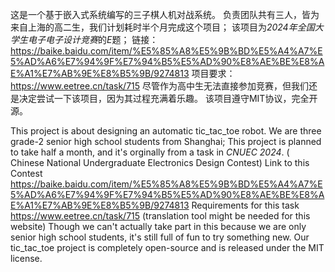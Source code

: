 这是一个基于嵌入式系统编写的三子棋人机对战系统。
负责团队共有三人，皆为来自上海的高二生，我们计划耗时半个月完成这个项目；
该项目为*2024年全国大学生电子电子设计竞赛*的*E*题；
链接：
https://baike.baidu.com/item/%E5%85%A8%E5%9B%BD%E5%A4%A7%E5%AD%A6%E7%94%9F%E7%94%B5%E5%AD%90%E8%AE%BE%E8%AE%A1%E7%AB%9E%E8%B5%9B/9274813
项目要求：
https://www.eetree.cn/task/715
尽管作为高中生无法直接参加竞赛，但我们还是决定尝试一下该项目，因为其过程充满着乐趣。
该项目遵守MIT协议，完全开源。

This project is about designing an automatic tic_tac_toe robot.
We are three grade-2 senior high school students from Shanghai;
This project is planned to take half a month, and it's orginally from a task in *CNUEC 2024*. ( Chinese National Undergraduate Electronics Design Contest)
Link to this Contest
https://baike.baidu.com/item/%E5%85%A8%E5%9B%BD%E5%A4%A7%E5%AD%A6%E7%94%9F%E7%94%B5%E5%AD%90%E8%AE%BE%E8%AE%A1%E7%AB%9E%E8%B5%9B/9274813
Requirements for this task
https://www.eetree.cn/task/715 (translation tool might be needed for this website)
Though we can't actually take part in this because we are only senior high school students, it's still full of fun to try something new.
Our tic_tac_toe project is completely open-source and is released under the MIT license.

